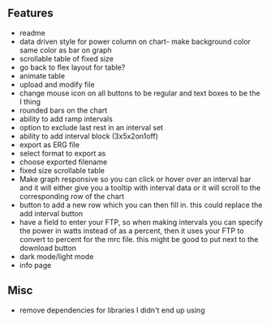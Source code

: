 ## Features
- readme
- data driven style for power column on chart- make background color same color as bar on graph
- scrollable table of fixed size
- go back to flex layout for table?
- animate table
- upload and modify file
- change mouse icon on all buttons to be regular and text boxes to be the I thing
- rounded bars on the chart
- ability to add ramp intervals
- option to exclude last rest in an interval set
- ability to add interval block (3x5x2on1off)
- export as ERG file
- select format to export as
- choose exported filename
- fixed size scrollable table
- Make graph responsive so you can click or hover over an interval bar and it will either give you a tooltip with interval data or it will scroll to the corresponding row of the chart
- button to add a new row which you can then fill in. this could replace the add interval button
- have a field to enter your FTP, so when making intervals you can specify the power in watts instead of as a percent, then it uses your FTP to convert to percent for the mrc file. this might be good to put next to the download button
- dark mode/light mode
- info page

## Misc
- remove dependencies for libraries I didn't end up using